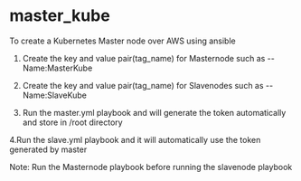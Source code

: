 # master_kube
To create a Kubernetes Master node over AWS using ansible

1. Create the key and value pair(tag_name) for Masternode such as --Name:MasterKube

2. Create the key and value pair(tag_name) for Slavenodes such as --Name:SlaveKube

3. Run the master.yml playbook and will generate the token automatically and store in /root directory

4.Run the slave.yml playbook and it will automatically use the token generated by master

Note: Run the Masternode playbook before running the slavenode playbook

